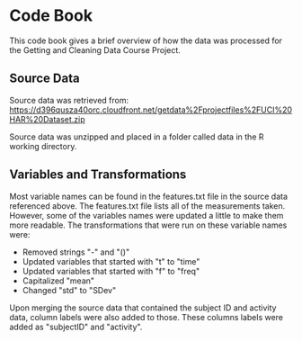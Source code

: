 # Code Book

This code book gives a brief overview of how the data was processed for the Getting and Cleaning Data Course Project. 

## Source Data

Source data was retrieved from:
https://d396qusza40orc.cloudfront.net/getdata%2Fprojectfiles%2FUCI%20HAR%20Dataset.zip

Source data was unzipped and placed in a folder called data in the R working directory. 

## Variables and Transformations

Most variable names can be found in the features.txt file in the source data referenced above. The features.txt file lists all of the measurements taken. However, some of the variables names were updated a little to make them more readable. The transformations that were run on these variable names were:

* Removed strings "-" and "()" 
* Updated variables that started with "t" to "time"
* Updated variables that started with "f" to "freq"
* Capitalized "mean"
* Changed "std" to "SDev"

Upon merging the source data that contained the subject ID and activity data, column labels were also added to those. These columns labels were added as "subjectID" and "activity".


